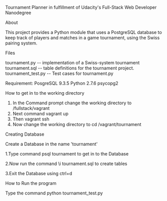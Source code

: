 
Tournament Planner in fulfillment of Udacity's Full-Stack Web Developer Nanodegree

About

This project provides a Python module that uses a PostgreSQL database to keep track
of players and matches in a game tournament, using the Swiss pairing system.


Files

tournament.py -- implementation of a Swiss-system tournament
tournament.sql -- table definitions for the tournament project.
tournament_test.py -- Test cases for tournament.py

Requirement:
PosgreSQL 9.3.5
Python 2.7.6
psycopg2



How to get in to the working directory

1. In the Command prompt change the working directory to /fullstack/vagrant
2. Next command vagrant up 
3. Then vagrant ssh
4. Now change the working directory to cd /vagrant/tournament

Creating Database

Create a Database in the name 'tournament'

1.Type command psql tournament to get in to the Database

2.Now run the command \i tournament.sql to create tables

3.Exit the Database using ctrl+d


How to Run the program

Type the command python tournament_test.py




